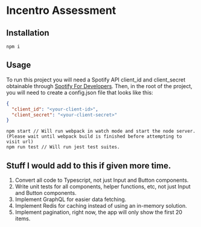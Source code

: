 # Incentro Assessment

## Installation
```
npm i
```

## Usage
To run this project you will need a Spotify API client_id and client_secret obtainable through [Spotify For Developers](https://developer.spotify.com/documentation/general/guides/app-settings/#register-your-app).
Then, in the root of the project, you will need to create a config.json file that looks like this:
```json
{
  "client_id": "<your-client-id>",
  "client_secret": "<your-client-secret>"
}
```

```
npm start // Will run webpack in watch mode and start the node server. (Please wait until webpack build is finished before attempting to visit url)
npm run test // Will run jest test suites.
```

## Stuff I would add to this if given more time.
1. Convert all code to Typescript, not just Input and Button components.
2. Write unit tests for all components, helper functions, etc, not just Input and Button components.
3. Implement GraphQL for easier data fetching.
4. Implement Redis for caching instead of using an in-memory solution.
5. Implement pagination, right now, the app will only show the first 20 items.